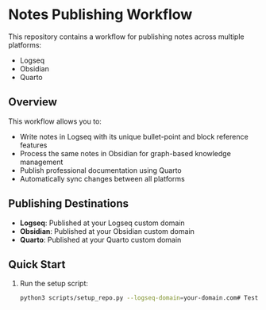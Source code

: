 # Notes Publishing Workflow

This repository contains a workflow for publishing notes across multiple platforms:
- Logseq
- Obsidian
- Quarto

## Overview

This workflow allows you to:
- Write notes in Logseq with its unique bullet-point and block reference features
- Process the same notes in Obsidian for graph-based knowledge management
- Publish professional documentation using Quarto
- Automatically sync changes between all platforms

## Publishing Destinations

- **Logseq**: Published at your Logseq custom domain
- **Obsidian**: Published at your Obsidian custom domain
- **Quarto**: Published at your Quarto custom domain

## Quick Start

1. Run the setup script:
   ```bash
   python3 scripts/setup_repo.py --logseq-domain=your-domain.com# Testing DNS and GitHub Pages
